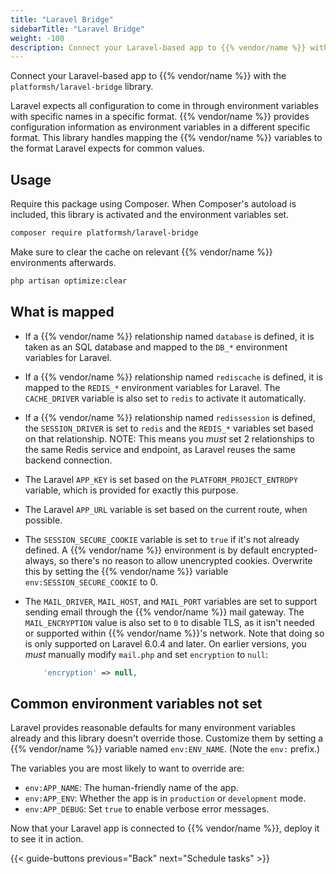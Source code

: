 ```yaml
---
title: "Laravel Bridge"
sidebarTitle: "Laravel Bridge"
weight: -100
description: Connect your Laravel-based app to {{% vendor/name %}} with Laravel Bridge.
---
```


Connect your Laravel-based app to {{% vendor/name %}} with the `platformsh/laravel-bridge` library.

Laravel expects all configuration to come in through environment variables with specific names in a specific format.
{{% vendor/name %}} provides configuration information as environment variables in a different specific format.
This library handles mapping the {{% vendor/name %}} variables to the format Laravel expects for common values.

## Usage

Require this package using Composer.
When Composer's autoload is included, this library is activated and the environment variables set.

``` bash
composer require platformsh/laravel-bridge
```

Make sure to clear the cache on relevant {{% vendor/name %}} environments afterwards.

``` bash
php artisan optimize:clear
```

## What is mapped

* If a {{% vendor/name %}} relationship named `database` is defined,
  it is taken as an SQL database and mapped to the `DB_*` environment variables for Laravel.
* If a {{% vendor/name %}} relationship named `rediscache` is defined,
  it is mapped to the `REDIS_*` environment variables for Laravel.
  The `CACHE_DRIVER` variable is also set to `redis` to activate it automatically.
* If a {{% vendor/name %}} relationship named `redissession` is defined,
  the `SESSION_DRIVER` is set to `redis` and the `REDIS_*` variables set based on that relationship.
  NOTE: This means you _*must*_ set 2 relationships to the same Redis service and endpoint,
  as Laravel reuses the same backend connection.
* The Laravel `APP_KEY` is set based on the `PLATFORM_PROJECT_ENTROPY` variable,
  which is provided for exactly this purpose.
* The Laravel `APP_URL` variable is set based on the current route, when possible.
* The `SESSION_SECURE_COOKIE` variable is set to `true` if it's not already defined.
  A {{% vendor/name %}} environment is by default encrypted-always,
  so there's no reason to allow unencrypted cookies.
  Overwrite this by setting the {{% vendor/name %}} variable `env:SESSION_SECURE_COOKIE` to 0.
* The `MAIL_DRIVER`, `MAIL_HOST`, and `MAIL_PORT` variables are set
  to support sending email through the {{% vendor/name %}} mail gateway. 
  The `MAIL_ENCRYPTION` value is also set to `0` to disable TLS,
  as it isn't needed or supported within {{% vendor/name %}}'s network.
  Note that doing so is only supported on Laravel 6.0.4 and later.
  On earlier versions, you *must* manually modify `mail.php` and set `encryption` to `null`:

  ```php
      'encryption' => null,
  ```

## Common environment variables not set

Laravel provides reasonable defaults for many environment variables already
and this library doesn't override those.
Customize them by setting a {{% vendor/name %}} variable named `env:ENV_NAME`.
(Note the `env:` prefix.)

The variables you are most likely to want to override are:

* `env:APP_NAME`: The human-friendly name of the app.
* `env:APP_ENV`: Whether the app is in `production` or `development` mode.
* `env:APP_DEBUG`: Set `true` to enable verbose error messages.

Now that your Laravel app is connected to {{% vendor/name %}}, deploy it to see it in action.

{{< guide-buttons previous="Back" next="Schedule tasks" >}}
